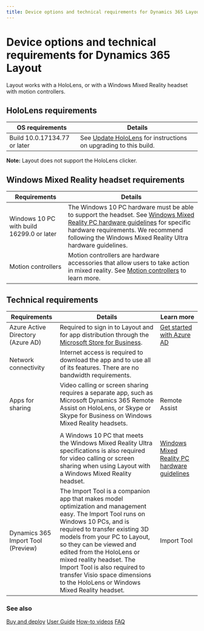 ```yaml
---
title: Device options and technical requirements for Dynamics 365 Layout
---
```


# Device options and technical requirements for Dynamics 365 Layout

Layout works with a HoloLens, or with a Windows Mixed Reality headset with
motion controllers.

## HoloLens requirements

| **OS requirements**          | **Details**                                                                                                                           |
|------------------------------|---------------------------------------------------------------------------------------------------------------------------------------|
| Build 10.0.17134.77 or later | See [Update HoloLens](https://support.microsoft.com/help/12643/hololens-update-hololens) for instructions on upgrading to this build. |

**Note:** Layout does not support the HoloLens clicker.

## Windows Mixed Reality headset requirements

| **Requirements**                          | **Details**                                                                                                                                                                                                                                                                                                                          |
|-------------------------------------------|--------------------------------------------------------------------------------------------------------------------------------------------------------------------------------------------------------------------------------------------------------------------------------------------------------------------------------------|
| Windows 10 PC with build 16299.0 or later | The Windows 10 PC hardware must be able to support the headset. See [Windows Mixed Reality PC hardware guidelines](https://support.microsoft.com/en-us/help/4039260/windows-10-mixed-reality-pc-hardware-guidelines) for specific hardware requirements. We recommend following the Windows Mixed Reality Ultra hardware guidelines. |
| Motion controllers                        | Motion controllers are hardware accessories that allow users to take action in mixed reality. See [Motion controllers](https://docs.microsoft.com/en-us/windows/mixed-reality/motion-controllers) to learn more.                                                                                                                     |

Technical requirements
----------------------

| **Requirements**                   | **Details**                                                                                                                                                                                                                                                                                                                                                                                             | **Learn more**                                                                                                                                                |
|------------------------------------|---------------------------------------------------------------------------------------------------------------------------------------------------------------------------------------------------------------------------------------------------------------------------------------------------------------------------------------------------------------------------------------------------------|---------------------------------------------------------------------------------------------------------------------------------------------------------------|
| Azure Active Directory (Azure AD)  | Required to sign in to Layout and for app distribution through the [Microsoft Store for Business](https://docs.microsoft.com/en-us/microsoft-store/sign-up-microsoft-store-for-business).                                                                                                                                                                                                               | [Get started with Azure AD](https://docs.microsoft.com/en-us/azure/active-directory/get-started-azure-ad)                                                     |
| Network connectivity               | Internet access is required to download the app and to use all of its features. There are no bandwidth requirements.                                                                                                                                                                                                                                                                                    |                                                                                                                                                               |
| Apps for sharing                   | Video calling or screen sharing requires a separate app, such as Microsoft Dynamics 365 Remote Assist on HoloLens, or Skype or Skype for Business on Windows Mixed Reality headsets.                                                                                                                                                                                                                    | Remote Assist                                                                                                                                                 |
|                                    |                                                                                                                                                                                                                                                                                                                                                                                                         |                                                                                                                                                               |
|                                    | A Windows 10 PC that meets the Windows Mixed Reality Ultra specifications is also required for video calling or screen sharing when using Layout with a Windows Mixed Reality headset.                                                                                                                                                                                                                  | [Windows Mixed Reality PC hardware guidelines](https://support.microsoft.com/en-us/help/4039260/windows-10-mixed-reality-pc-hardware-guidelines)              |
| Dynamics 365 Import Tool (Preview) | The Import Tool is a companion app that makes model optimization and management easy. The Import Tool runs on Windows 10 PCs, and is required to transfer existing 3D models from your PC to Layout, so they can be viewed and edited from the HoloLens or mixed reality headset. The Import Tool is also required to transfer Visio space dimensions to the HoloLens or Windows Mixed Reality headset. | Import Tool                                                                                                                                                   |

### See also
[Buy and deploy](../licensing/buy-and-deploy.md)
[User Guide](user-guide.md)
[How-to videos](videos.md)
[FAQ](faq.md)
